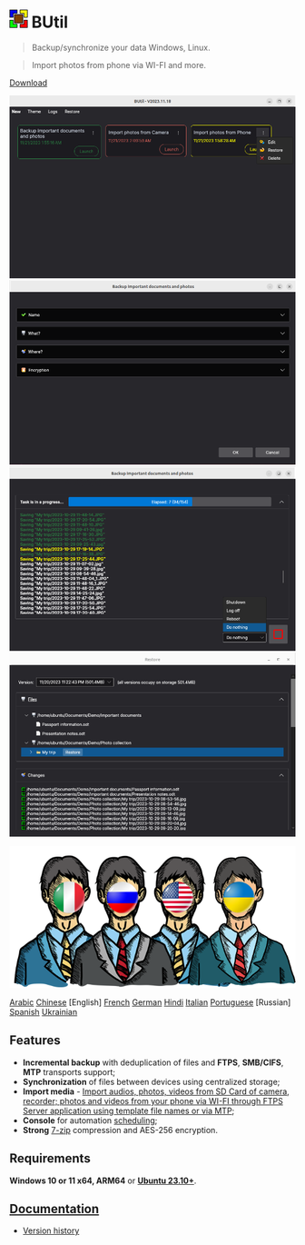 # ![BUtil Logotype](./help/Assets/Logotype.gif) BUtil

> Backup/synchronize your data Windows, Linux.

> Import photos from phone via WI-FI and more.

[Download](https://drweb86.synology.me:88)

![Tasks application 1](./help/Assets/Image%20-%20Tasks%20App%20-%201.png)
![Tasks application 2](./help/Assets/Image%20-%20Tasks%20App%20-%202.png)
![Launch task application](./help/Assets/Image%20-%20Launch%20App.png)
![Restore application](./help/Assets/Image%20-%20Restore%20App.png)

![Supported Languages](./help/Assets/Image%20-%20Languages.png)

[Arabic](https://ask.chadgpt.ru/) [Chinese](https://ask.chadgpt.ru/) [English] [French](https://ask.chadgpt.ru/) [German](https://ask.chadgpt.ru/) [Hindi](https://ask.chadgpt.ru/) [Italian](https://github.com/bovirus) [Portuguese](https://ask.chadgpt.ru/) [Russian] [Spanish](https://ask.chadgpt.ru/) [Ukrainian](https://github.com/Kopejkin)

## Features

- **Incremental backup** with deduplication of files and **FTPS**, **SMB/CIFS**, **MTP** transports support;
- **Synchronization** of files between devices using centralized storage;
- **Import media** - [Import audios, photos, videos from SD Card of camera, recorder; photos and videos from your phone via WI-FI through FTPS Server application using template file names or via MTP](./help/Import%20media%20task.md);
- **Console** for automation [scheduling](./help/Command%20line.md);
- **Strong** [7-zip](https://www.7-zip.org/) compression and AES-256 encryption.

## Requirements

**Windows 10 or 11 x64, ARM64** or [**Ubuntu 23.10+**](./help/Ubuntu.md).

## [Documentation](https://github.com/drweb86/butil/tree/master/help)

- [Version history](./help/Version%20History%20(Changelog).md)
